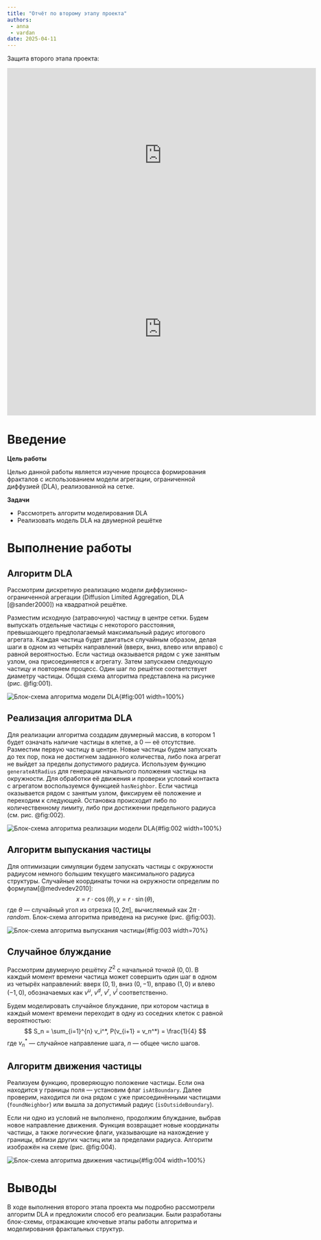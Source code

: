 ```yaml
---
title: "Отчёт по второму этапу проекта"
authors:
 - anna
 - vardan
date: 2025-04-11
---
```


Защита второго этапа проекта:

<iframe width="720" height="405" src="https://rutube.ru/play/embed/d2df0de5ff6dd11545bcb309a66483d4" frameBorder="0" allow="clipboard-write; autoplay" webkitAllowFullScreen mozallowfullscreen allowFullScreen></iframe>

<!--more-->

<iframe width="720" height="405" src="https://plvideo.ru/watch?v=bYsc3mvq8Rki" frameBorder="0" allow="clipboard-write; autoplay" webkitAllowFullScreen mozallowfullscreen allowFullScreen></iframe>


# Введение

**Цель работы**

Целью данной работы является изучение процесса формирования фракталов с использованием модели агрегации, ограниченной диффузией (DLA), реализованной на сетке.

**Задачи**

- Рассмотреть алгоритм моделирования DLA  
- Реализовать модель DLA на двумерной решётке  

# Выполнение работы

## Алгоритм DLA

Рассмотрим дискретную реализацию модели диффузионно-ограниченной агрегации (Diffusion Limited Aggregation, DLA [@sander2000]) на квадратной решётке.

Разместим исходную (затравочную) частицу в центре сетки. Будем выпускать отдельные частицы с некоторого расстояния, превышающего предполагаемый максимальный радиус итогового агрегата. Каждая частица будет двигаться случайным образом, делая шаги в одном из четырёх направлений (вверх, вниз, влево или вправо) с равной вероятностью. Если частица оказывается рядом с уже занятым узлом, она присоединяется к агрегату. Затем запускаем следующую частицу и повторяем процесс. Один шаг по решётке соответствует диаметру частицы. Общая схема алгоритма представлена на рисунке (рис. @fig:001).

![Блок-схема алгоритма модели DLA](image/DLA.jpg){#fig:001 width=100%}

## Реализация алгоритма DLA

Для реализации алгоритма создадим двумерный массив, в котором 1 будет означать наличие частицы в клетке, а 0 — её отсутствие. Разместим первую частицу в центре. Новые частицы будем запускать до тех пор, пока не достигнем заданного количества, либо пока агрегат не выйдет за пределы допустимого радиуса. Используем функцию `generateAtRadius` для генерации начального положения частицы на окружности. Для обработки её движения и проверки условий контакта с агрегатом воспользуемся функцией `hasNeighbor`. Если частица оказывается рядом с занятым узлом, фиксируем её положение и переходим к следующей. Остановка происходит либо по количественному лимиту, либо при достижении предельного радиуса (см. рис. @fig:002).

![Блок-схема алгоритма реализации модели DLA](image/algorithm.jpg){#fig:002 width=100%}

## Алгоритм выпускания частицы

Для оптимизации симуляции будем запускать частицы с окружности радиусом немного большим текущего максимального радиуса структуры. Случайные координаты точки на окружности определим по формулам[@medvedev2010]:
$$
x = r \cdot \cos(\theta),
y = r \cdot \sin(\theta),
$$
где $\theta$ — случайный угол из отрезка $[0, 2\pi]$, вычисляемый как $2\pi \cdot random$. Блок-схема алгоритма приведена на рисунке (рис. @fig:003).

![Блок-схема алгоритма выпускания частицы](image/generateAtRadius.jpg){#fig:003 width=70%}

## Случайное блуждание

Рассмотрим двумерную решётку $Z^2$ с начальной точкой $(0, 0)$. В каждый момент времени частица может совершить один шаг в одном из четырёх направлений: вверх $(0, 1)$, вниз $(0, -1)$, вправо $(1, 0)$ и влево $(-1, 0)$, обозначаемых как $v^u$, $v^d$, $v^r$, $v^l$ соответственно.

Будем моделировать случайное блуждание, при котором частица в каждый момент времени переходит в одну из соседних клеток с равной вероятностью:
$$
S_n = \sum_{i=1}^{n} v_i^*,
P(v_{i+1} = v_n^*) = \frac{1}{4}
$$
где $v_n^*$ — случайное направление шага, $n$ — общее число шагов.

## Алгоритм движения частицы

Реализуем функцию, проверяющую положение частицы. Если она находится у границы поля — установим флаг `isAtBoundary`. Далее проверим, находится ли она рядом с уже присоединёнными частицами (`foundNeighbor`) или вышла за допустимый радиус (`isOutsideBoundary`).

Если ни одно из условий не выполнено, продолжим блуждание, выбрав новое направление движения. Функция возвращает новые координаты частицы, а также логические флаги, указывающие на нахождение у границы, вблизи других частиц или за пределами радиуса. Алгоритм изображён на схеме (рис. @fig:004).

![Блок-схема алгоритма движения частицы](image/hasNeighbor.jpg){#fig:004 width=100%}

# Выводы

В ходе выполнения второго этапа проекта мы подробно рассмотрели алгоритм DLA и предложили способ его реализации. Были разработаны блок-схемы, отражающие ключевые этапы работы алгоритма и моделирования фрактальных структур.